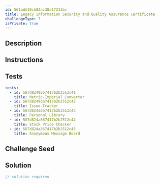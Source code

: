 ```yaml
---
id: 561add10cb82ac38a17213bc
title: Legacy Information Security and Quality Assurance Certificate
challengeType: 7
isPrivate: true
---
```


## Description

<section id='description'>

</section>

## Instructions

<section id='instructions'>

</section>

## Tests

<section id='tests'>

```yml
tests:
  - id: 587d8249367417b2b2512c41
    title: Metric-Imperial Converter
  - id: 587d8249367417b2b2512c42
    title: Issue Tracker
  - id: 587d824a367417b2b2512c43
    title: Personal Library
  - id: 587d824a367417b2b2512c44
    title: Stock Price Checker
  - id: 587d824a367417b2b2512c45
    title: Anonymous Message Board

```

</section>

## Challenge Seed

<section id='challengeSeed'>

</section>

## Solution

<section id='solution'>

```js
// solution required
```

</section>
